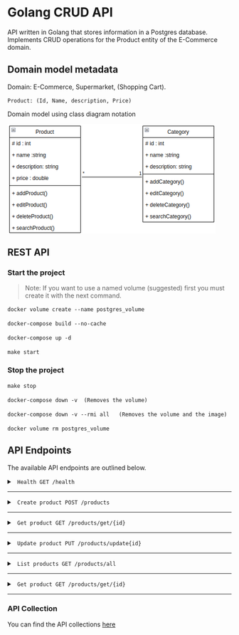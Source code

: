 # Golang CRUD API

API written in Golang that stores information in a Postgres database. Implements CRUD operations for the Product entity of the E-Commerce domain.


## Domain model metadata

Domain: E-Commerce, Supermarket, (Shopping Cart).

    Product: (Id, Name, description, Price)

Domain model using class diagram notation

<img src="classDiagram2.png" align="center"/>


## REST API

### Start the project

> Note: If you want to use a named volume (suggested) first you must create it with the next command.

    docker volume create --name postgres_volume

    docker-compose build --no-cache

    docker-compose up -d

    make start


### Stop the project

    make stop

    docker-compose down -v  (Removes the volume)

    docker-compose down -v --rmi all   (Removes the volume and the image)

    docker volume rm postgres_volume


## API Endpoints

The available API endpoints are outlined below.
<br >

<details><summary><code> Health GET /health   </code></summary>

## 

Health Endpoint (pingpong)


Request


```
curl -XGET 'localhost:9090/health'
```

Success Response:

 - Status Code: 200

</summary></details>

-----------------------------------------------------------

<details><summary><code> Create product POST /products  </code></summary>

## 
This endpoint is used for create a new product in the database.

Request

Body:

```json
{
"Name": "uvas",
"Description": "uvas chilenas",
"Price": 100
}
```

Success Response:

 - Status Code: 202

 - Body:

```json
{
    "error": false,
    "message": "Product successfully created",
    "data": {
        "product": "uvas"
    }
}
```


- Usage

```
curl --location 'http://localhost:9090/products' \
--header 'Content-Type: application/json' \
--data '{
"Name": "uvas",
"Description": "uvas chilenas",
"Price": 100
}'
```
</summary></details>

-----------------------------------------------------------

<details><summary><code> Get product GET /products/get/{id}  </code></summary>

## 
This endpoint is used for get information about a product stored in the database.

Request

PathParam:

```
/products/get/{id}
```

Success Response:

 - Status Code: 200

 - Body:

```json
{
    "error": false,
    "message": "Product successfully obtained",
    "data": {
        "product": {
            "name": "uvas",
            "description": "uvas chilenas",
            "price": 100
        }
    }
}
```


- Usage

```
curl --location 'http://localhost:9090/products/get/70'
```
</summary></details>

-----------------------------------------------------------

<details><summary><code> Update product PUT /products/update{id}  </code></summary>

## 
This endpoint is used for update the information about a product stored in the database using the id.

Request

PathParam:

```
/products/update/{id}
```

Body:

```json
{
"Name": "uvas",
"Description": "uvas chilenas",
"Price": 100
}
```

Success Response:

 - Status Code: 200

 - Body:

```json
{
    "error": false,
    "message": "Product successfully updated",
    "data": {
        "product": "uvas"
    }
}
```


- Usage

```
curl --location --request PUT 'http://localhost:9090/products/update/70' \
--header 'Content-Type: application/json' \
--data '{
"Name": "uvas",
"Description": "uvas chilenas rojas",
"Price": 105
}'
```
</summary></details>

-----------------------------------------------------------

<details><summary><code> List products GET /products/all  </code></summary>

## 
This endpoint is used for get all the products stored in the database.

Request



Success Response:

 - Status Code: 200

 - Body:

```json
{
    "error": false,
    "message": "Data successfully obtained",
    "data": {
        "products": [
            {
                "id": 14,
                "name": "Reloj de pulsera",
                "description": "Reloj analógico con correa de acero inoxidable",
                "price": 149,
                "created_at": "2024-05-01T06:16:54.854767Z",
                "updated_at": "2024-05-01T06:16:54.854767Z"
            },
            {
                "id": 70,
                "name": "uvas",
                "description": "uvas chilenas rojas",
                "price": 105,
                "created_at": "2024-05-07T20:18:24.488224Z",
                "updated_at": "2024-05-07T20:42:17.654791Z"
            }
        ]
    }
}
```


- Usage

```
curl --location 'http://localhost:9090/products/all'
```
</summary></details>

-----------------------------------------------------------


<details><summary><code> Get product GET /products/get/{id}  </code></summary>

## 
This endpoint is used for delete a product stored from the database.

Request

PathParam:

```
/products/get/{id}
```

Success Response:

 - Status Code: 200

 - Body:

```json
{
    "error": false,
    "message": "Product successfully deleted"
}
```


- Usage

```
curl --location --request DELETE 'http://localhost:9090/products/delete/69'
```
</summary></details>

-----------------------------------------------------------




### API Collection

You can find the API collections [here](Golang-CRUD-API.postman_collection.json)








